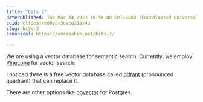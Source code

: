 ```yaml
---
title: "bits 2"
datePublished: Tue Mar 14 2023 10:58:00 GMT+0000 (Coordinated Universal Time)
cuid: clfdo3jrm00yqr3nvcq21ax4u
slug: bits-2
canonical: https://emresahin.net/bits-2/

---
```


We are using a vector database for semantic search. Currently, we employ [Pinecone](https://www.pinecone.io) for vector search.

I noticed there is a free vector database called [qdrant](https://github.com/qdrant/qdrant) (pronounced quadrant) that can replace it.

There are other options like [pgvector](https://github.com/pgvector/pgvector) for Postgres.